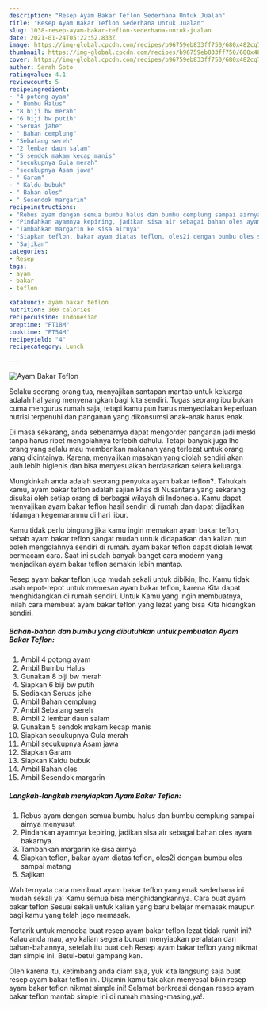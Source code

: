 ```yaml
---
description: "Resep Ayam Bakar Teflon Sederhana Untuk Jualan"
title: "Resep Ayam Bakar Teflon Sederhana Untuk Jualan"
slug: 1038-resep-ayam-bakar-teflon-sederhana-untuk-jualan
date: 2021-01-24T05:22:52.833Z
image: https://img-global.cpcdn.com/recipes/b96759eb833ff750/680x482cq70/ayam-bakar-teflon-foto-resep-utama.jpg
thumbnail: https://img-global.cpcdn.com/recipes/b96759eb833ff750/680x482cq70/ayam-bakar-teflon-foto-resep-utama.jpg
cover: https://img-global.cpcdn.com/recipes/b96759eb833ff750/680x482cq70/ayam-bakar-teflon-foto-resep-utama.jpg
author: Sarah Soto
ratingvalue: 4.1
reviewcount: 5
recipeingredient:
- "4 potong ayam"
- " Bumbu Halus"
- "8 biji bw merah"
- "6 biji bw putih"
- "Seruas jahe"
- " Bahan cemplung"
- "Sebatang sereh"
- "2 lembar daun salam"
- "5 sendok makam kecap manis"
- "secukupnya Gula merah"
- "secukupnya Asam jawa"
- " Garam"
- " Kaldu bubuk"
- " Bahan oles"
- " Sesendok margarin"
recipeinstructions:
- "Rebus ayam dengan semua bumbu halus dan bumbu cemplung sampai airnya menyusut"
- "Pindahkan ayamnya kepiring, jadikan sisa air sebagai bahan oles ayam bakarnya."
- "Tambahkan margarin ke sisa airnya"
- "Siapkan teflon, bakar ayam diatas teflon, oles2i dengan bumbu oles sampai matang"
- "Sajikan"
categories:
- Resep
tags:
- ayam
- bakar
- teflon

katakunci: ayam bakar teflon 
nutrition: 160 calories
recipecuisine: Indonesian
preptime: "PT18M"
cooktime: "PT54M"
recipeyield: "4"
recipecategory: Lunch

---
```



![Ayam Bakar Teflon](https://img-global.cpcdn.com/recipes/b96759eb833ff750/680x482cq70/ayam-bakar-teflon-foto-resep-utama.jpg)

Selaku seorang orang tua, menyajikan santapan mantab untuk keluarga adalah hal yang menyenangkan bagi kita sendiri. Tugas seorang ibu bukan cuma mengurus rumah saja, tetapi kamu pun harus menyediakan keperluan nutrisi terpenuhi dan panganan yang dikonsumsi anak-anak harus enak.

Di masa  sekarang, anda sebenarnya dapat mengorder panganan jadi meski tanpa harus ribet mengolahnya terlebih dahulu. Tetapi banyak juga lho orang yang selalu mau memberikan makanan yang terlezat untuk orang yang dicintainya. Karena, menyajikan masakan yang diolah sendiri akan jauh lebih higienis dan bisa menyesuaikan berdasarkan selera keluarga. 



Mungkinkah anda adalah seorang penyuka ayam bakar teflon?. Tahukah kamu, ayam bakar teflon adalah sajian khas di Nusantara yang sekarang disukai oleh setiap orang di berbagai wilayah di Indonesia. Kamu dapat menyajikan ayam bakar teflon hasil sendiri di rumah dan dapat dijadikan hidangan kegemaranmu di hari libur.

Kamu tidak perlu bingung jika kamu ingin memakan ayam bakar teflon, sebab ayam bakar teflon sangat mudah untuk didapatkan dan kalian pun boleh mengolahnya sendiri di rumah. ayam bakar teflon dapat diolah lewat bermacam cara. Saat ini sudah banyak banget cara modern yang menjadikan ayam bakar teflon semakin lebih mantap.

Resep ayam bakar teflon juga mudah sekali untuk dibikin, lho. Kamu tidak usah repot-repot untuk memesan ayam bakar teflon, karena Kita dapat menghidangkan di rumah sendiri. Untuk Kamu yang ingin membuatnya, inilah cara membuat ayam bakar teflon yang lezat yang bisa Kita hidangkan sendiri.

<!--inarticleads1-->

##### Bahan-bahan dan bumbu yang dibutuhkan untuk pembuatan Ayam Bakar Teflon:

1. Ambil 4 potong ayam
1. Ambil  Bumbu Halus
1. Gunakan 8 biji bw merah
1. Siapkan 6 biji bw putih
1. Sediakan Seruas jahe
1. Ambil  Bahan cemplung
1. Ambil Sebatang sereh
1. Ambil 2 lembar daun salam
1. Gunakan 5 sendok makam kecap manis
1. Siapkan secukupnya Gula merah
1. Ambil secukupnya Asam jawa
1. Siapkan  Garam
1. Siapkan  Kaldu bubuk
1. Ambil  Bahan oles
1. Ambil  Sesendok margarin




<!--inarticleads2-->

##### Langkah-langkah menyiapkan Ayam Bakar Teflon:

1. Rebus ayam dengan semua bumbu halus dan bumbu cemplung sampai airnya menyusut
1. Pindahkan ayamnya kepiring, jadikan sisa air sebagai bahan oles ayam bakarnya.
1. Tambahkan margarin ke sisa airnya
1. Siapkan teflon, bakar ayam diatas teflon, oles2i dengan bumbu oles sampai matang
1. Sajikan




Wah ternyata cara membuat ayam bakar teflon yang enak sederhana ini mudah sekali ya! Kamu semua bisa menghidangkannya. Cara buat ayam bakar teflon Sesuai sekali untuk kalian yang baru belajar memasak maupun bagi kamu yang telah jago memasak.

Tertarik untuk mencoba buat resep ayam bakar teflon lezat tidak rumit ini? Kalau anda mau, ayo kalian segera buruan menyiapkan peralatan dan bahan-bahannya, setelah itu buat deh Resep ayam bakar teflon yang nikmat dan simple ini. Betul-betul gampang kan. 

Oleh karena itu, ketimbang anda diam saja, yuk kita langsung saja buat resep ayam bakar teflon ini. Dijamin kamu tak akan menyesal bikin resep ayam bakar teflon nikmat simple ini! Selamat berkreasi dengan resep ayam bakar teflon mantab simple ini di rumah masing-masing,ya!.

